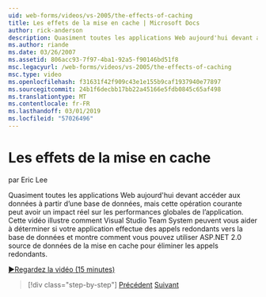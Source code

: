 ```yaml
---
uid: web-forms/videos/vs-2005/the-effects-of-caching
title: Les effets de la mise en cache | Microsoft Docs
author: rick-anderson
description: Quasiment toutes les applications Web aujourd'hui devant accéder aux données à partir d’une base de données, mais cette opération courante peut avoir un impact réel sur les performances globales de l’un...
ms.author: riande
ms.date: 03/26/2007
ms.assetid: 806acc93-7f97-4ba1-92a5-f90146bd51f8
msc.legacyurl: /web-forms/videos/vs-2005/the-effects-of-caching
msc.type: video
ms.openlocfilehash: f31631f42f909c43e1e155b9caf1937940e77897
ms.sourcegitcommit: 24b1f6decbb17bb22a45166e5fdb0845c65af498
ms.translationtype: MT
ms.contentlocale: fr-FR
ms.lasthandoff: 03/01/2019
ms.locfileid: "57026496"
---
```

<a name="the-effects-of-caching"></a>Les effets de la mise en cache
====================
par Eric Lee

Quasiment toutes les applications Web aujourd'hui devant accéder aux données à partir d’une base de données, mais cette opération courante peut avoir un impact réel sur les performances globales de l’application. Cette vidéo illustre comment Visual Studio Team System peuvent vous aider à déterminer si votre application effectue des appels redondants vers la base de données et montre comment vous pouvez utiliser ASP.NET 2.0 source de données de la mise en cache pour éliminer les appels redondants.

[&#9654;Regardez la vidéo (15 minutes)](https://channel9.msdn.com/Blogs/ASP-NET-Site-Videos/the-effects-of-caching)

> [!div class="step-by-step"]
> [Précédent](custom-extraction-rules-and-coded-web-tests.md)
> [Suivant](using-the-load-test-agent.md)
